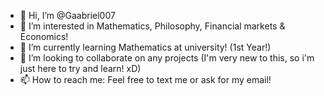 - 👋 Hi, I’m @Gaabriel007
- 👀 I’m interested in Mathematics, Philosophy, Financial markets & Economics!
- 🌱 I’m currently learning Mathematics at university! (1st Year!)
- 💞️ I’m looking to collaborate on any projects (I'm very new to this, so i'm just here to try and learn! xD)
- 📫 How to reach me: Feel free to text me or ask for my email!

<!---
Gaabriel007/Gaabriel007 is a ✨ special ✨ repository because its `README.md` (this file) appears on your GitHub profile.
You can click the Preview link to take a look at your changes.
--->
